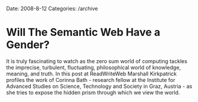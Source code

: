 Date: 2008-8-12
Categories: /archive

# Will The Semantic Web Have a Gender?

It is truly fascinating to watch as the zero sum world of computing tackles the imprecise, turbulent, fluctuating, philosophical world of knowledge, meaning, and truth.  In this post at ReadWriteWeb Marshall Kirkpatrick profiles the work of Corinna Bath - research fellow at the Institute for Advanced Studies on Science, Technology and Society in Graz, Austria - as she tries to expose the hidden prism through which we view the world.
